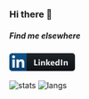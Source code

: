 ### Hi there 👋

##### Find me elsewhere
[![linkedin](/images/linkedin.png)](https://www.linkedin.com/in/angelruben/)

![stats](https://github-readme-stats-sigma-five.vercel.app/api?username=angelru&show_icons=true) ![langs](https://github-readme-stats-sigma-five.vercel.app/api/top-langs/?username=angelru&layout=compact)
